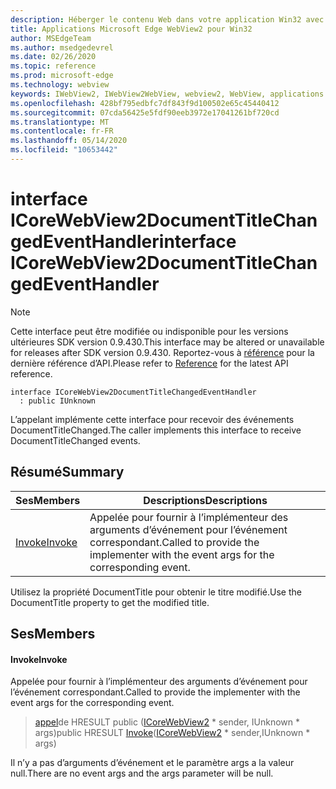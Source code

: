 ```yaml
---
description: Héberger le contenu Web dans votre application Win32 avec le contrôle Microsoft Edge WebView2
title: Applications Microsoft Edge WebView2 pour Win32
author: MSEdgeTeam
ms.author: msedgedevrel
ms.date: 02/26/2020
ms.topic: reference
ms.prod: microsoft-edge
ms.technology: webview
keywords: IWebView2, IWebView2WebView, webview2, WebView, applications Win32, Win32, Edge, ICoreWebView2, ICoreWebView2Host, contrôle de navigateur, html Edge
ms.openlocfilehash: 428bf795edbfc7df843f9d100502e65c45440412
ms.sourcegitcommit: 07cda56425e5fdf90eeb3972e17041261bf720cd
ms.translationtype: MT
ms.contentlocale: fr-FR
ms.lasthandoff: 05/14/2020
ms.locfileid: "10653442"
---
```

# <span data-ttu-id="9d59a-104">interface ICoreWebView2DocumentTitleChangedEventHandler</span><span class="sxs-lookup"><span data-stu-id="9d59a-104">interface ICoreWebView2DocumentTitleChangedEventHandler</span></span> 

> [!NOTE]
> <span data-ttu-id="9d59a-105">Cette interface peut être modifiée ou indisponible pour les versions ultérieures SDK version 0.9.430.</span><span class="sxs-lookup"><span data-stu-id="9d59a-105">This interface may be altered or unavailable for releases after SDK version 0.9.430.</span></span> <span data-ttu-id="9d59a-106">Reportez-vous à [référence](../../../webview2-api-reference.md) pour la dernière référence d’API.</span><span class="sxs-lookup"><span data-stu-id="9d59a-106">Please refer to [Reference](../../../webview2-api-reference.md) for the latest API reference.</span></span>

```
interface ICoreWebView2DocumentTitleChangedEventHandler
  : public IUnknown
```

<span data-ttu-id="9d59a-107">L’appelant implémente cette interface pour recevoir des événements DocumentTitleChanged.</span><span class="sxs-lookup"><span data-stu-id="9d59a-107">The caller implements this interface to receive DocumentTitleChanged events.</span></span>

## <span data-ttu-id="9d59a-108">Résumé</span><span class="sxs-lookup"><span data-stu-id="9d59a-108">Summary</span></span>

 <span data-ttu-id="9d59a-109">Ses</span><span class="sxs-lookup"><span data-stu-id="9d59a-109">Members</span></span>                        | <span data-ttu-id="9d59a-110">Descriptions</span><span class="sxs-lookup"><span data-stu-id="9d59a-110">Descriptions</span></span>
--------------------------------|---------------------------------------------
[<span data-ttu-id="9d59a-111">Invoke</span><span class="sxs-lookup"><span data-stu-id="9d59a-111">Invoke</span></span>](#invoke) | <span data-ttu-id="9d59a-112">Appelée pour fournir à l’implémenteur des arguments d’événement pour l’événement correspondant.</span><span class="sxs-lookup"><span data-stu-id="9d59a-112">Called to provide the implementer with the event args for the corresponding event.</span></span>

<span data-ttu-id="9d59a-113">Utilisez la propriété DocumentTitle pour obtenir le titre modifié.</span><span class="sxs-lookup"><span data-stu-id="9d59a-113">Use the DocumentTitle property to get the modified title.</span></span>

## <span data-ttu-id="9d59a-114">Ses</span><span class="sxs-lookup"><span data-stu-id="9d59a-114">Members</span></span>

#### <span data-ttu-id="9d59a-115">Invoke</span><span class="sxs-lookup"><span data-stu-id="9d59a-115">Invoke</span></span> 

<span data-ttu-id="9d59a-116">Appelée pour fournir à l’implémenteur des arguments d’événement pour l’événement correspondant.</span><span class="sxs-lookup"><span data-stu-id="9d59a-116">Called to provide the implementer with the event args for the corresponding event.</span></span>

> <span data-ttu-id="9d59a-117">[appel](#invoke)de HRESULT public ([ICoreWebView2](ICoreWebView2.md) \* sender, IUnknown \* args)</span><span class="sxs-lookup"><span data-stu-id="9d59a-117">public HRESULT [Invoke](#invoke)([ICoreWebView2](ICoreWebView2.md) \* sender,IUnknown \* args)</span></span>

<span data-ttu-id="9d59a-118">Il n’y a pas d’arguments d’événement et le paramètre args a la valeur null.</span><span class="sxs-lookup"><span data-stu-id="9d59a-118">There are no event args and the args parameter will be null.</span></span>

